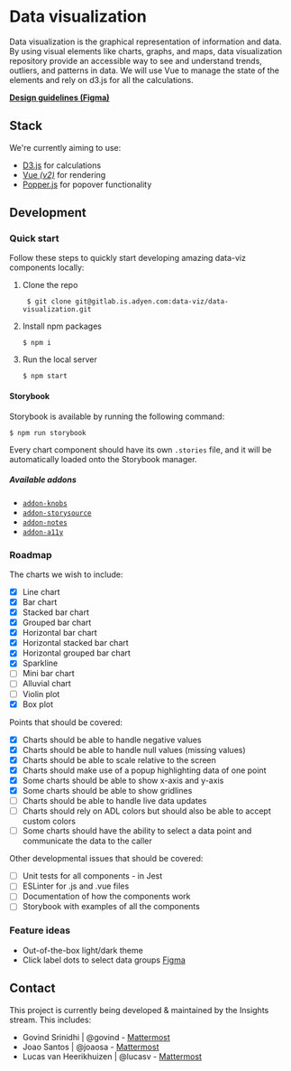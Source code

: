 # Data visualization

Data visualization is the graphical representation of information and data. By using visual elements like charts, graphs, and maps, data visualization repository provide an accessible way to see and understand trends, outliers, and patterns in data. We will use Vue to manage the state of the elements and rely on d3.js for all the calculations.

**[Design guidelines (Figma)](https://www.figma.com/file/LlbuDypxEbEZIo4qzPaX5kDG/%F0%9F%93%88Data-visualization?node-id=0%3A1)**

## Stack

We're currently aiming to use:

- [D3.js](https://d3js.org/) for calculations
- [Vue *(v2)*](https://v2.vuejs.org/) for rendering
- [Popper.js](https://popper.js.org/) for popover functionality

## Development

### Quick start

Follow these steps to quickly start developing amazing data-viz components locally:

1. Clone the repo
   ```shell
    $ git clone git@gitlab.is.adyen.com:data-viz/data-visualization.git
   ```
2. Install npm packages
    ```shell
    $ npm i
    ```
3. Run the local server
    ```shell
    $ npm start
    ```

#### Storybook

Storybook is available by running the following command:

```shell
$ npm run storybook
```

Every chart component should have its own `.stories` file, and it will be automatically loaded onto the Storybook manager.

##### Available addons

 - [`addon-knobs`](https://www.npmjs.com/package/@storybook/addon-knobs/v/5.0.0)
 - [`addon-storysource`](https://www.npmjs.com/package/@storybook/addon-storysource/v/5.0.0)
 - [`addon-notes`](https://www.npmjs.com/package/@storybook/addon-notes/v/5.0.0)
 - [`addon-a11y`](https://www.npmjs.com/package/@storybook/addon-a11y/v/5.0.0)

### Roadmap

The charts we wish to include:

- [x] Line chart
- [x] Bar chart
- [x] Stacked bar chart
- [x] Grouped bar chart
- [x] Horizontal bar chart
- [x] Horizontal stacked bar chart
- [x] Horizontal grouped bar chart
- [x] Sparkline
- [ ] Mini bar chart
- [ ] Alluvial chart
- [ ] Violin plot
- [x] Box plot

Points that should be covered:

- [x] Charts should be able to handle negative values
- [x] Charts should be able to handle null values (missing values)
- [x] Charts should be able to scale relative to the screen
- [x] Charts should make use of a popup highlighting data of one point
- [x] Some charts should be able to show x-axis and y-axis
- [x] Some charts should be able to show gridlines
- [ ] Charts should be able to handle live data updates
- [ ] Charts should rely on ADL colors but should also be able to accept custom colors
- [ ] Some charts should have the ability to select a data point and communicate the data to the caller

Other developmental issues that should be covered:

- [ ] Unit tests for all components - in Jest
- [ ] ESLinter for .js and .vue files
- [ ] Documentation of how the components work
- [ ] Storybook with examples of all the components

### Feature ideas

- Out-of-the-box light/dark theme
- Click label dots to select data groups [Figma](https://www.figma.com/file/LlbuDypxEbEZIo4qzPaX5kDG/%F0%9F%93%88Data-visualization?node-id=3503%3A25312)

## Contact

This project is currently being developed & maintained by the Insights stream. This includes:

- Govind Srinidhi | @govind - [Mattermost](https://mattermost.is.adyen.com/adyen/messages/@govind)
- Joao Santos | @joaosa - [Mattermost](https://mattermost.is.adyen.com/adyen/messages/@joaosa)
- Lucas van Heerikhuizen | @lucasv - [Mattermost](https://mattermost.is.adyen.com/adyen/messages/@lucasv)
